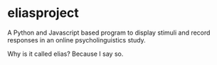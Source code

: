 # eliasproject

A Python and Javascript based program to display stimuli and record responses in an online psycholinguistics study.

Why is it called elias? Because I say so.
